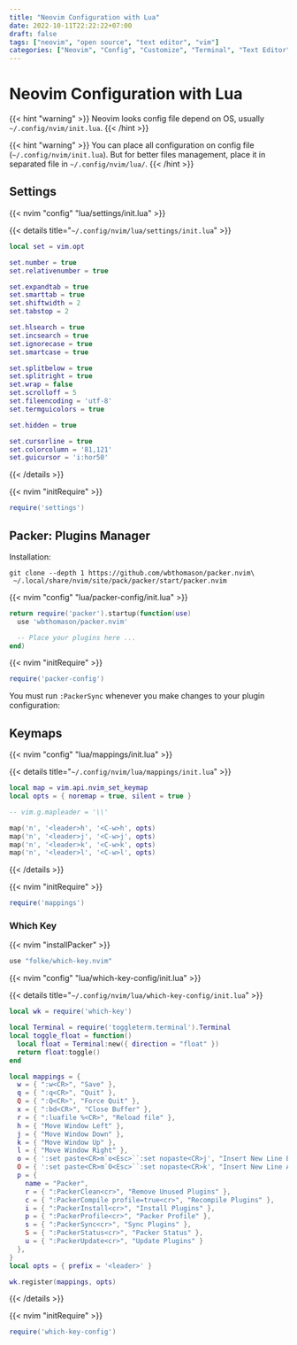```yaml
---
title: "Neovim Configuration with Lua"
date: 2022-10-11T22:22:22+07:00
draft: false
tags: ["neovim", "open source", "text editor", "vim"]
categories: ["Neovim", "Config", "Customize", "Terminal", "Text Editor"]
---
```


# Neovim Configuration with Lua

{{< hint "warning" >}}
Neovim looks config file depend on OS, usually `~/.config/nvim/init.lua`.
{{< /hint >}}

{{< hint "warning" >}}
You can place all configuration on config file (`~/.config/nvim/init.lua`). But for better files management, place it in separated file in `~/.config/nvim/lua/`.
{{< /hint >}}

## Settings

{{< nvim "config" "lua/settings/init.lua" >}}

{{< details title="`~/.config/nvim/lua/settings/init.lua`" >}}

```lua {linenos=table,hl_lines=[1],linenostart=1}
local set = vim.opt

set.number = true
set.relativenumber = true

set.expandtab = true
set.smarttab = true
set.shiftwidth = 2
set.tabstop = 2

set.hlsearch = true
set.incsearch = true
set.ignorecase = true
set.smartcase = true

set.splitbelow = true
set.splitright = true
set.wrap = false
set.scrolloff = 5
set.fileencoding = 'utf-8'
set.termguicolors = true

set.hidden = true

set.cursorline = true
set.colorcolumn = '81,121'
set.guicursor = 'i:hor50'
```

{{< /details >}}

{{< nvim "initRequire" >}}

```lua
require('settings')
```

## Packer: Plugins Manager

Installation:

```fish
git clone --depth 1 https://github.com/wbthomason/packer.nvim\
 ~/.local/share/nvim/site/pack/packer/start/packer.nvim
```

{{< nvim "config" "lua/packer-config/init.lua" >}}

```lua {linenos=table,hl_lines=[1],linenostart=1}
return require('packer').startup(function(use)
  use 'wbthomason/packer.nvim'

  -- Place your plugins here ...
end)
```

{{< nvim "initRequire" >}}

```lua
require('packer-config')
```

You must run `:PackerSync` whenever you make changes to your plugin configuration:

## Keymaps

{{< nvim "config" "lua/mappings/init.lua" >}}

{{< details title="`~/.config/nvim/lua/mappings/init.lua`" >}}

```lua {linenos=table,hl_lines=[1],linenostart=1}
local map = vim.api.nvim_set_keymap
local opts = { noremap = true, silent = true }

-- vim.g.mapleader = '\\'

map('n', '<leader>h', '<C-w>h', opts)
map('n', '<leader>j', '<C-w>j', opts)
map('n', '<leader>k', '<C-w>k', opts)
map('n', '<leader>l', '<C-w>l', opts)
```

{{< /details >}}

{{< nvim "initRequire" >}}

```lua
require('mappings')
```

### Which Key

{{< nvim "installPacker" >}}

```lua
use "folke/which-key.nvim"
```

{{< nvim "config" "lua/which-key-config/init.lua" >}}

{{< details title="`~/.config/nvim/lua/which-key-config/init.lua`" >}}

```lua {linenos=table,hl_lines=[1],linenostart=1}
local wk = require('which-key')

local Terminal = require('toggleterm.terminal').Terminal
local toggle_float = function()
  local float = Terminal:new({ direction = "float" })
  return float:toggle()
end

local mappings = {
  w = { ":w<CR>", "Save" },
  q = { ":q<CR>", "Quit" },
  Q = { ":Q<CR>", "Force Quit" },
  x = { ":bd<CR>", "Close Buffer" },
  r = { ":luafile %<CR>", "Reload file" },
  h = { "Move Window Left" },
  j = { "Move Window Down" },
  k = { "Move Window Up" },
  l = { "Move Window Right" },
  o = { ':set paste<CR>m`o<Esc>``:set nopaste<CR>j', "Insert New Line Below" },
  O = { ':set paste<CR>m`O<Esc>``:set nopaste<CR>k', "Insert New Line Above" },
  p = {
    name = "Packer",
    r = { ":PackerClean<cr>", "Remove Unused Plugins" },
    c = { ":PackerCompile profile=true<cr>", "Recompile Plugins" },
    i = { ":PackerInstall<cr>", "Install Plugins" },
    p = { ":PackerProfile<cr>", "Packer Profile" },
    s = { ":PackerSync<cr>", "Sync Plugins" },
    S = { ":PackerStatus<cr>", "Packer Status" },
    u = { ":PackerUpdate<cr>", "Update Plugins" }
  },
}
local opts = { prefix = '<leader>' }

wk.register(mappings, opts)
```

{{< /details >}}

{{< nvim "initRequire" >}}

```lua
require('which-key-config')
```
